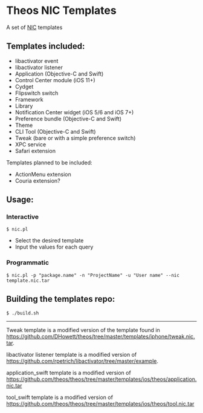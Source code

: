 # Theos NIC Templates

A set of [NIC](https://theos.dev/docs/nic) templates

## Templates included:

- libactivator event
- libactivator listener
- Application (Objective-C and Swift)
- Control Center module (iOS 11+)
- Cydget
- Flipswitch switch
- Framework
- Library
- Notification Center widget (iOS 5/6 and iOS 7+)
- Preference bundle (Objective-C and Swift)
- Theme
- CLI Tool (Objective-C and Swift)
- Tweak (bare or with a simple preference switch)
- XPC service
- Safari extension


Templates planned to be included:

- ActionMenu extension
- Couria extension?

## Usage:

### Interactive

	$ nic.pl

- Select the desired template
- Input the values for each query

### Programmatic

	$ nic.pl -p "package.name" -n "ProjectName" -u "User name" --nic template.nic.tar

## Building the templates repo:

	$ ./build.sh

---

Tweak template is a modified version of the template found in https://github.com/DHowett/theos/tree/master/templates/iphone/tweak.nic.tar.

libactivator listener template is a modified version of https://github.com/rpetrich/libactivator/tree/master/example.

application_swift template is a modified version of https://github.com/theos/theos/tree/master/templates/ios/theos/application.nic.tar

tool_swift template is a modified version of https://github.com/theos/theos/tree/master/templates/ios/theos/tool.nic.tar

